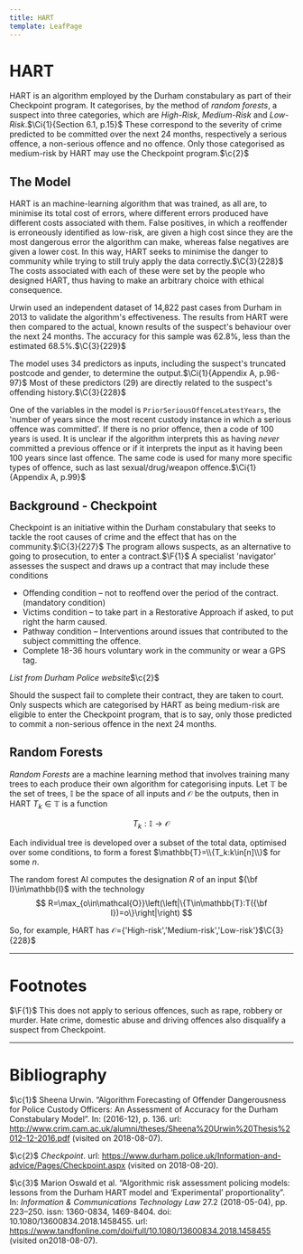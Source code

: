 ```yaml
---
title: HART
template: LeafPage
---
```


# HART
$\newcommand{\F}[1]{^{[\text{F}#1]}}$$\newcommand{\C}[2]{^{[#1\text{, p.#2}]}}$$\newcommand{\c}[1]{^{[#1]}}$$\newcommand{\Ci}[2]{^{[#1\text{, #2}]}}$

HART is an algorithm employed by the Durham constabulary as part of their Checkpoint program. It categorises, by the method of *random forests*, a suspect into three categories, which are *High-Risk*, *Medium-Risk* and *Low-Risk*.$\Ci{1}{Section 6.1, p.15}$ These correspond to the severity of crime predicted to be committed over the next 24 months, respectively a serious offence, a non-serious offence and no offence. Only those categorised as medium-risk by HART may use the Checkpoint program.$\c{2}$

## The Model

HART is an machine-learning algorithm that was trained, as all are, to minimise its total cost of errors, where different errors produced have different costs associated with them. False positives, in which a reoffender is erroneously identified as low-risk, are given a high cost since they are the most dangerous error the algorithm can make, whereas false negatives are given a lower cost. In this way, HART seeks to minimise the danger to community while trying to still truly apply the data correctly.$\C{3}{228}$ The costs associated with each of these were set by the people who designed HART, thus having to make an arbitrary choice with ethical consequence.

Urwin used an independent dataset of 14,822 past cases from Durham in 2013 to validate the algorithm's effectiveness. The results from HART were then compared to the actual, known results of the suspect's behaviour over the next 24 months. The accuracy for this sample was 62.8%, less than the estimated 68.5%.$\C{3}{229}$

The model uses 34 predictors as inputs, including the suspect's truncated postcode and gender, to determine the output.$\Ci{1}{Appendix A, p.96-97}$ Most of these predictors (29) are directly related to the suspect's offending history.$\C{3}{228}$

One of the variables in the model is ```PriorSeriousOffenceLatestYears```, the 'number of years since the most recent custody instance in which a serious offence was committed'. If there is no prior offence, then a code of 100 years is used. It is unclear if the algorithm interprets this as having *never* committed a previous offence or if it interprets the input as it having been 100 years since last offence. The same code is used for many more specific types of offence, such as last sexual/drug/weapon offence.$\Ci{1}{Appendix A, p.99}$

## Background - Checkpoint

Checkpoint is an initiative within the Durham constabulary that seeks to tackle the root causes of crime and the effect that has on the community.$\C{3}{227}$ The program allows suspects, as an alternative to going to prosecution, to enter a contract.$\F{1}$ A specialist 'navigator' assesses the suspect and draws up a contract that may include these conditions

* Offending condition – not to reoffend over the period of the contract. (mandatory condition)
* Victims condition – to take part in a Restorative Approach if asked, to put right the harm caused.
* Pathway condition – Interventions around issues that contributed to the subject committing the offence.
* Complete 18-36 hours voluntary work in the community or wear a GPS tag.

*List from Durham Police website*$\c{2}$

Should the suspect fail to complete their contract, they are taken to court. Only suspects which are categorised by HART as being medium-risk are eligible to enter the Checkpoint program, that is to say, only those predicted to commit a non-serious offence in the next 24 months.

## Random Forests

*Random Forests* are a machine learning method that involves training many trees to each produce their own algorithm for categorising inputs. Let $\mathbb{T}$ be the set of trees, $\mathbb{I}$ be the space of all inputs and $\mathcal{O}$ be the outputs, then in HART $T_k\in\mathbb{T}$ is a function

$$ T_k:\mathbb{I}\to\mathcal{O} $$

Each individual tree is developed over a subset of the total data, optimised over some conditions, to form a forest $\mathbb{T}=\\{T_k:k\in[n]\\}$ for some $n$.

The random forest AI computes the designation $R$ of an input ${\bf I}\in\mathbb{I}$ with the technology
$$ R=\max_{o\in\mathcal{O}}\left(\left|\{T\in\mathbb{T}:T({\bf I})=o\}\right|\right) $$

So, for example, HART has $\mathcal{O}=${'High-risk','Medium-risk','Low-risk'}$\C{3}{228}$

---
# Footnotes

$\F{1}$ This does not apply to serious offences, such as rape, robbery or murder. Hate crime, domestic abuse and driving offences also disqualify a suspect from Checkpoint.

---
# Bibliography

$\c{1}$ Sheena Urwin. “Algorithm Forecasting of Offender Dangerousness for Police Custody Officers: An Assessment of Accuracy for the Durham Constabulary Model”. In: (2016-12), p. 136. url: http://www.crim.cam.ac.uk/alumni/theses/Sheena%20Urwin%20Thesis%2012-12-2016.pdf (visited on 2018-08-07).

$\c{2}$ *Checkpoint*. url: https://www.durham.police.uk/Information-and-advice/Pages/Checkpoint.aspx (visited on 2018-08-20).

$\c{3}$ Marion Oswald et al. “Algorithmic risk assessment policing models: lessons from the Durham HART model and ‘Experimental’ proportionality”. In: *Information & Communications Technology Law* 27.2 (2018-05-04), pp. 223–250. issn: 1360-0834, 1469-8404. doi: 10.1080/13600834.2018.1458455. url: https://www.tandfonline.com/doi/full/10.1080/13600834.2018.1458455 (visited on2018-08-07).
